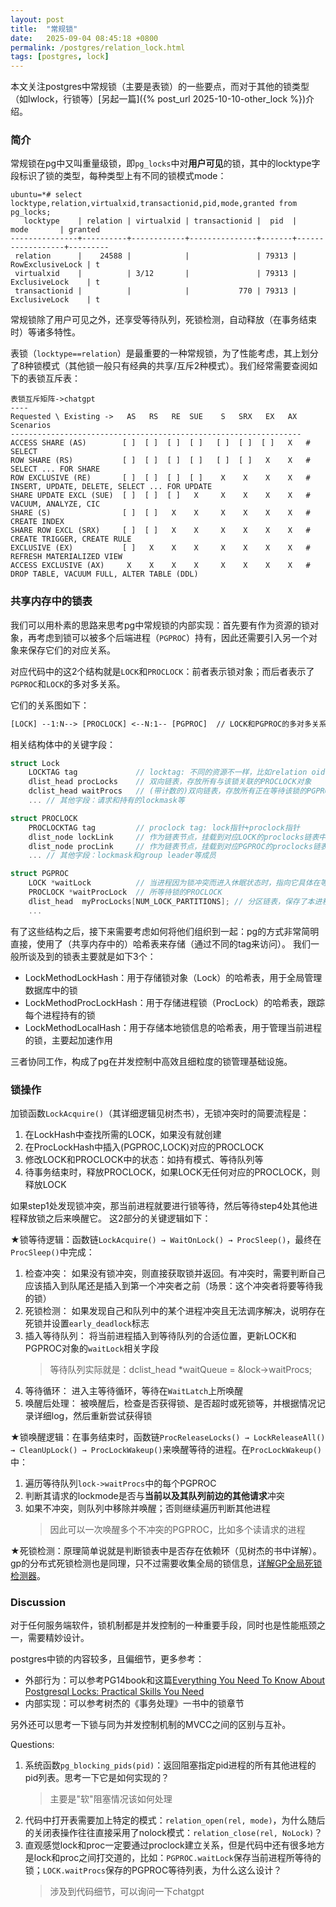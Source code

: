 ```yaml
---
layout: post
title:  "常规锁"
date:   2025-09-04 08:45:18 +0800
permalink: /postgres/relation_lock.html
tags: [postgres, lock]
---
```


本文关注postgres中常规锁（主要是表锁）的一些要点，而对于其他的锁类型（如lwlock，行锁等）[另起一篇]({% post_url 2025-10-10-other_lock %})介绍。

### 简介
常规锁在pg中又叫重量级锁，即```pg_locks```中对**用户可见**的锁，其中的locktype字段标识了锁的类型，每种类型上有不同的锁模式mode：
```
ubuntu=*# select locktype,relation,virtualxid,transactionid,pid,mode,granted from pg_locks;
   locktype    | relation | virtualxid | transactionid |  pid  |       mode       | granted
---------------+----------+------------+---------------+-------+------------------+---------
 relation      |    24588 |            |               | 79313 | RowExclusiveLock | t
 virtualxid    |          | 3/12       |               | 79313 | ExclusiveLock    | t
 transactionid |          |            |           770 | 79313 | ExclusiveLock    | t
```

常规锁除了用户可见之外，还享受等待队列，死锁检测，自动释放（在事务结束时）等诸多特性。

表锁（```locktype==relation```）是最重要的一种常规锁，为了性能考虑，其上划分了8种锁模式（其他锁一般只有经典的共享/互斥2种模式）。我们经常需要查阅如下的表锁互斥表：
```
表锁互斥矩阵->chatgpt
----
Requested \ Existing ->   AS   RS   RE  SUE    S   SRX   EX   AX   Scenarios
-----------------------------------------------------------------
ACCESS SHARE (AS)        [ ]  [ ]  [ ]  [ ]   [ ]  [ ]  [ ]   X   # SELECT
ROW SHARE (RS)           [ ]  [ ]  [ ]  [ ]   [ ]  [ ]   X    X   # SELECT ... FOR SHARE
ROW EXCLUSIVE (RE)       [ ]  [ ]  [ ]  [ ]    X    X    X    X   # INSERT, UPDATE, DELETE, SELECT ... FOR UPDATE
SHARE UPDATE EXCL (SUE)  [ ]  [ ]  [ ]   X     X    X    X    X   # VACUUM, ANALYZE, CIC
SHARE (S)                [ ]  [ ]   X    X     X    X    X    X   # CREATE INDEX
SHARE ROW EXCL (SRX)     [ ]  [ ]   X    X     X    X    X    X   # CREATE TRIGGER, CREATE RULE
EXCLUSIVE (EX)           [ ]   X    X    X     X    X    X    X   # REFRESH MATERIALIZED VIEW
ACCESS EXCLUSIVE (AX)     X    X    X    X     X    X    X    X   # DROP TABLE, VACUUM FULL, ALTER TABLE (DDL)
```

### 共享内存中的锁表
我们可以用朴素的思路来思考pg中常规锁的内部实现：首先要有作为资源的锁对象，再考虑到锁可以被多个后端进程（`PGPROC`）持有，因此还需要引入另一个对象来保存它们的对应关系。

对应代码中的这2个结构就是`LOCK`和`PROCLOCK`：前者表示锁对象；而后者表示了`PGPROC`和`LOCK`的多对多关系。

它们的关系图如下：
```txt
[LOCK] --1:N--> [PROCLOCK] <--N:1-- [PGPROC]  // LOCK和PGPROC的多对多关系
```

相关结构体中的关键字段：
```c
struct Lock
    LOCKTAG tag             // locktag: 不同的资源不一样，比如relation oid
    dlist_head procLocks    // 双向链表，存放所有与该锁关联的PROCLOCK对象
    dclist_head waitProcs   // (带计数的)双向链表，存放所有正在等待该锁的PGPROC对象，即我们常说的常规锁的等待队列
    ... // 其他字段：请求和持有的lockmask等

struct PROCLOCK
    PROCLOCKTAG tag         // proclock tag: lock指针+proclock指针
    dlist_node lockLink     // 作为链表节点，挂载到对应LOCK的proclocks链表中，便于查找所有持有某锁的进程
    dlist_node procLink     // 作为链表节点，挂载到对应PGPROC的proclocks链表中，便于查找某进程持有的所有锁
    ... // 其他字段：lockmask和group leader等成员

struct PGPROC
    LOCK *waitLock          // 当进程因为锁冲突而进入休眠状态时，指向它具体在等待哪个锁
    PROCLOCK *waitProcLock	// 所等待锁的PROCLOCK
    dlist_head	myProcLocks[NUM_LOCK_PARTITIONS]; // 分区链表，保存了本进程所持有或等待的所有PROCLOCK
    ...
```

有了这些结构之后，接下来需要考虑如何将他们组织到一起：pg的方式非常简明直接，使用了（共享内存中的）哈希表来存储（通过不同的tag来访问）。
我们一般所谈及到的锁表主要就是如下3个：
- LockMethodLockHash：用于存储锁对象（Lock）的哈希表，用于全局管理数据库中的锁
- LockMethodProcLockHash：用于存储进程锁（ProcLock）的哈希表，跟踪每个进程持有的锁
- LockMethodLocalHash：用于存储本地锁信息的哈希表，用于管理当前进程的锁，主要起加速作用

三者协同工作，构成了pg在并发控制中高效且细粒度的锁管理基础设施。

### 锁操作
加锁函数`LockAcquire()`（其详细逻辑见树杰书），无锁冲突时的简要流程是：
1. 在LockHash中查找所需的LOCK，如果没有就创建
1. 在ProcLockHash中插入(PGPROC,LOCK)对应的PROCLOCK
1. 修改LOCK和PROCLOCK中的状态：如持有模式、等待队列等
1. 待事务结束时，释放PROCLOCK，如果LOCK无任何对应的PROCLOCK，则释放LOCK

如果step1处发现锁冲突，那当前进程就要进行锁等待，然后等待step4处其他进程释放锁之后来唤醒它。
这2部分的关键逻辑如下：

★锁等待逻辑：函数链`LockAcquire() → WaitOnLock() → ProcSleep()`，最终在`ProcSleep()`中完成：
1. 检查冲突：
如果没有锁冲突，则直接获取锁并返回。有冲突时，需要判断自己应该插入到队尾还是插入到第一个冲突者之前（场景：这个冲突者将要等待我的锁）
1. 死锁检测：
如果发现自己和队列中的某个进程冲突且无法调序解决，说明存在死锁并设置`early_deadlock`标志
1. 插入等待队列：
将当前进程插入到等待队列的合适位置，更新LOCK和PGPROC对象的`waitLock`相关字段
    > 等待队列实际就是：dclist_head *waitQueue = &lock->waitProcs;
1. 等待循环：
进入主等待循环，等待在`WaitLatch`上所唤醒
1. 唤醒后处理：
被唤醒后，检查是否获得锁、是否超时或死锁等，并根据情况记录详细log，然后重新尝试获得锁

★锁唤醒逻辑：在事务结束时，函数链`ProcReleaseLocks() → LockReleaseAll() → CleanUpLock() → ProcLockWakeup()`来唤醒等待的进程。在`ProcLockWakeup()`中：
1. 遍历等待队列`lock->waitProcs`中的每个PGPROC
1. 判断其请求的lockmode是否与**当前以及其队列前边的其他请求**冲突
1. 如果不冲突，则队列中移除并唤醒；否则继续遍历判断其他进程
    > 因此可以一次唤醒多个不冲突的PGPROC，比如多个读请求的进程

★死锁检测：原理简单说就是判断锁表中是否存在依赖环（见树杰的书中详解）。gp的分布式死锁检测也是同理，只不过需要收集全局的锁信息，[详解GP全局死锁检测器](https://juejin.cn/post/6844904192855818253)。

### Discussion
对于任何服务端软件，锁机制都是并发控制的一种重要手段，同时也是性能瓶颈之一，需要精妙设计。

postgres中锁的内容较多，且偏细节，更多参考：
- 外部行为：可以参考PG14book和这篇[Everything You Need To Know About Postgresql Locks: Practical Skills You Need](https://mohitmishra786.github.io/chessman/2025/03/02/Everything-You-Need-to-Know-About-PostgreSQL-Locks-Practical-Skills-You-Need.html)
- 内部实现：可以参考树杰的《事务处理》一书中的锁章节

另外还可以思考一下锁与同为并发控制机制的MVCC之间的区别与互补。

Questions:
1. 系统函数`pg_blocking_pids(pid)`：返回阻塞指定pid进程的所有其他进程的pid列表。思考一下它是如何实现的？
    > 主要是"软"阻塞情况该如何处理
1. 代码中打开表需要加上特定的模式：`relation_open(rel, mode)`，为什么随后的关闭表操作往往直接采用了nolock模式：`relation_close(rel, NoLock)`？
1. 直观感觉lock和proc一定要通过proclock建立关系，但是代码中还有很多地方是lock和proc之间打交道的，比如：`PGPROC.waitLock`保存当前进程所等待的锁；`LOCK.waitProcs`保存的PGPROC等待列表，为什么这么设计？
    > 涉及到代码细节，可以询问一下chatgpt